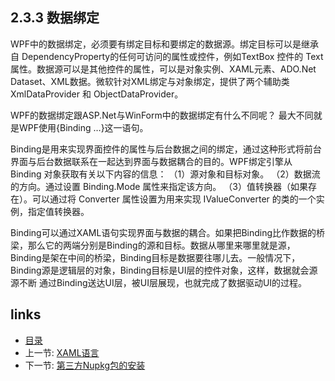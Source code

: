 ## 2.3.3 数据绑定

   WPF中的数据绑定，必须要有绑定目标和要绑定的数据源。绑定目标可以是继承自 DependencyProperty的任何可访问的属性或控件，例如TextBox 控件的 Text 属性。数据源可以是其他控件的属性，可以是对象实例、XAML元素、ADO.Net Dataset、XML数据。微软针对XML绑定与对象绑定，提供了两个辅助类XmlDataProvider 和 ObjectDataProvider。

  WPF的数据绑定跟ASP.Net与WinForm中的数据绑定有什么不同呢？ 最大不同就是WPF使用{Binding …}这一语句。 

Binding是用来实现界面控件的属性与后台数据之间的绑定，通过这种形式将前台界面与后台数据联系在一起达到界面与数据耦合的目的。WPF绑定引擎从 Binding 对象获取有关以下内容的信息：
 （1）源对象和目标对象。
 （2）数据流的方向。通过设置 Binding.Mode 属性来指定该方向。
 （3）值转换器（如果存在）。可以通过将 Converter 属性设置为用来实现 IValueConverter 的类的一个实例，指定值转换器。 

Binding可以通过XAML语句实现界面与数据的耦合。如果把Binding比作数据的桥梁，那么它的两端分别是Binding的源和目标。数据从哪里来哪里就是源，Binding是架在中间的桥梁，Binding目标是数据要往哪儿去。一般情况下，Binding源是逻辑层的对象，Binding目标是UI层的控件对象，这样，数据就会源源不断 通过Binding送达UI层，被UI层展现，也就完成了数据驱动UI的过程。

## links
   * [目录](<preface.md>)
   * 上一节: [XAML语言](<02.3.2.md>)
   * 下一节: [第三方Nupkg包的安装](<02.4.md>)